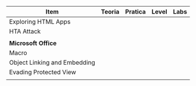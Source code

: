 | Item                         | Teoria | Pratica | Level | Labs |
| ---------------------------- | ------ | ------- | ----- | ---- |
| Exploring HTML Apps          |        |         |       |      |
| HTA Attack                   |        |         |       |      |
|                              |        |         |       |      |
| **Microsoft Office**         |        |         |       |      |
| Macro                        |        |         |       |      |
| Object Linking and Embedding |        |         |       |      |
| Evading Protected View       |        |         |       |      |
|                              |        |         |       |      |
